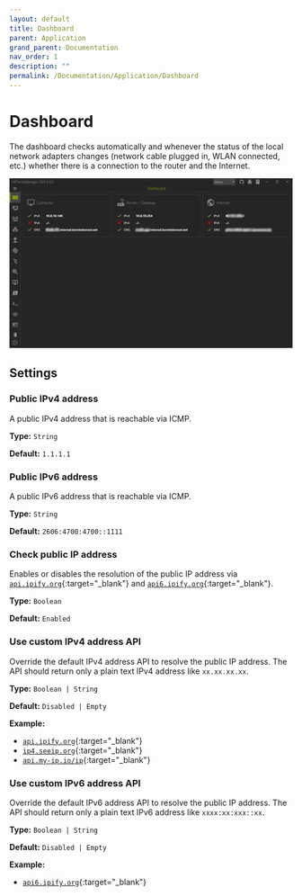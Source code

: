 ```yaml
---
layout: default
title: Dashboard
parent: Application
grand_parent: Documentation
nav_order: 1
description: ""
permalink: /Documentation/Application/Dashboard
---
```


# Dashboard

The dashboard checks automatically and whenever the status of the local network adapters changes (network cable plugged in, WLAN connected, etc.) whether there is a connection to the router and the Internet.

![Dashboard](01_Dashboard.png)

## Settings

### Public IPv4 address

A public IPv4 address that is reachable via ICMP.

**Type:** `String`

**Default:** `1.1.1.1`

### Public IPv6 address

A public IPv6 address that is reachable via ICMP.

**Type:** `String`

**Default:** `2606:4700:4700::1111`

### Check public IP address

Enables or disables the resolution of the public IP address via [`api.ipify.org`](https://www.ipify.org/){:target="\_blank"} and [`api6.ipify.org`](https://www.ipify.org/){:target="\_blank"}.

**Type:** `Boolean`

**Default:** `Enabled`

### Use custom IPv4 address API

Override the default IPv4 address API to resolve the public IP address. The API should return only a plain text IPv4 address like `xx.xx.xx.xx`.

**Type:** `Boolean | String`

**Default:** `Disabled | Empty`

**Example:** 
- [`api.ipify.org`](https://api.ipify.org/){:target="\_blank"}
- [`ip4.seeip.org`](https://ip4.seeip.org/){:target="\_blank"}
- [`api.my-ip.io/ip`](https://api.my-ip.io/ip){:target="\_blank"}

### Use custom IPv6 address API

Override the default IPv6 address API to resolve the public IP address. The API should return only a plain text IPv6 address like `xxxx:xx:xxx::xx`.

**Type:** `Boolean | String`

**Default:** `Disabled | Empty`

**Example:**
- [`api6.ipify.org`](https://api6.ipify.org/){:target="\_blank"}
